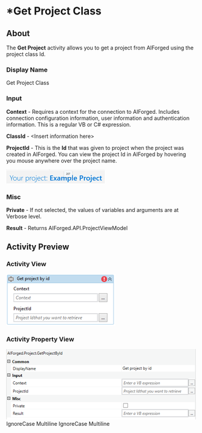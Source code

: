 # \*Get Project Class

## About

The **Get Project** activity allows you to get a project from AIForged using the project class Id.

### Display Name

Get Project Class

### Input

**Context** - Requires a context for the connection to AIForged. Includes connection configuration information, user information and authentication information. This is a regular VB or C# expression.

**ClassId** - \<Insert information here>

**ProjectId** - This is the **Id** that was given to project when the project was created in AIForged. You can view the project Id in AIForged by hovering you mouse anywhere over the project name.

![](../../../assets/image%20%2841%29%20%281%29%20%281%29%20%281%29.png)
### Misc

**Private** - If not selected, the values of variables and arguments are at Verbose level.

**Result** - Returns AIForged.API.ProjectViewModel

## Activity Preview

### Activity View

![](../../../assets/image%20%2878%29%20%281%29%20%281%29.png)
### Activity Property View

![](../../../assets/image%20%2846%29%20%282%29.png)
 IgnoreCase Multiline IgnoreCase Multiline

